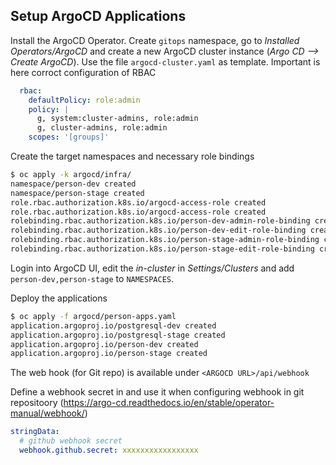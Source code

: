 ## Setup ArgoCD Applications 


Install the ArgoCD Operator. Create `gitops` namespace, go to _Installed Operators/ArgoCD_ and create a new ArgoCD cluster instance (_Argo CD --> Create ArgoCD_). Use the file `argocd-cluster.yaml` as template. Important is here corroct configuration of RBAC

```yml
  rbac:
    defaultPolicy: role:admin
    policy: |
      g, system:cluster-admins, role:admin
      g, cluster-admins, role:admin
    scopes: '[groups]'
```

Create the target namespaces and necessary role bindings

```bash
$ oc apply -k argocd/infra/
namespace/person-dev created
namespace/person-stage created
role.rbac.authorization.k8s.io/argocd-access-role created
role.rbac.authorization.k8s.io/argocd-access-role created
rolebinding.rbac.authorization.k8s.io/person-dev-admin-role-binding created
rolebinding.rbac.authorization.k8s.io/person-dev-edit-role-binding created
rolebinding.rbac.authorization.k8s.io/person-stage-admin-role-binding created
rolebinding.rbac.authorization.k8s.io/person-stage-edit-role-binding created
```

Login into ArgoCD UI, edit the _in-cluster_ in _Settings/Clusters_ and add `person-dev,person-stage` to `NAMESPACES`.

Deploy the applications

```bash
$ oc apply -f argocd/person-apps.yaml
application.argoproj.io/postgresql-dev created
application.argoproj.io/postgresql-stage created
application.argoproj.io/person-dev created
application.argoproj.io/person-stage created
```

The web hook (for Git repo) is available under `<ARGOCD URL>/api/webhook`

Define a webhook secret in  and use it when configuring webhook in git repositoory (https://argo-cd.readthedocs.io/en/stable/operator-manual/webhook/)

```yml
stringData:
  # github webhook secret
  webhook.github.secret: xxxxxxxxxxxxxxxxx
```
